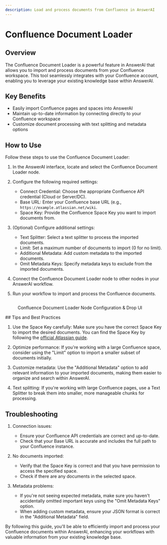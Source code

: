 ```yaml
---
description: Load and process documents from Confluence in AnswerAI
---
```


# Confluence Document Loader

## Overview

The Confluence Document Loader is a powerful feature in AnswerAI that allows you to import and process documents from your Confluence workspace. This tool seamlessly integrates with your Confluence account, enabling you to leverage your existing knowledge base within AnswerAI.

## Key Benefits

-   Easily import Confluence pages and spaces into AnswerAI
-   Maintain up-to-date information by connecting directly to your Confluence workspace
-   Customize document processing with text splitting and metadata options

## How to Use

Follow these steps to use the Confluence Document Loader:

1. In the AnswerAI interface, locate and select the Confluence Document Loader node.

2. Configure the following required settings:

    - Connect Credential: Choose the appropriate Confluence API credential (Cloud or Server/DC).
    - Base URL: Enter your Confluence base URL (e.g., `https://example.atlassian.net/wiki`.
    - Space Key: Provide the Confluence Space Key you want to import documents from.

3. (Optional) Configure additional settings:

    - Text Splitter: Select a text splitter to process the imported documents.
    - Limit: Set a maximum number of documents to import (0 for no limit).
    - Additional Metadata: Add custom metadata to the imported documents.
    - Omit Metadata Keys: Specify metadata keys to exclude from the imported documents.

4. Connect the Confluence Document Loader node to other nodes in your AnswerAI workflow.

5. Run your workflow to import and process the Confluence documents.

<!-- TODO: Add a screenshot of the Confluence Document Loader node configuration panel -->
<figure><img src="/.gitbook/assets/screenshots/confluence.png" alt="" /><figcaption><p> Confluence Document Loader Node Configuration &#x26; Drop UI</p></figcaption></figure>
## Tips and Best Practices

1. Use the Space Key carefully: Make sure you have the correct Space Key to import the desired documents. You can find the Space Key by following the [official Atlassian guide](https://community.atlassian.com/t5/Confluence-questions/How-to-find-the-key-for-a-space/qaq-p/864760).

2. Optimize performance: If you're working with a large Confluence space, consider using the "Limit" option to import a smaller subset of documents initially.

3. Customize metadata: Use the "Additional Metadata" option to add relevant information to your imported documents, making them easier to organize and search within AnswerAI.

4. Text splitting: If you're working with large Confluence pages, use a Text Splitter to break them into smaller, more manageable chunks for processing.

## Troubleshooting

1. Connection issues:

    - Ensure your Confluence API credentials are correct and up-to-date.
    - Check that your Base URL is accurate and includes the full path to your Confluence instance.

2. No documents imported:

    - Verify that the Space Key is correct and that you have permission to access the specified space.
    - Check if there are any documents in the selected space.

3. Metadata problems:
    - If you're not seeing expected metadata, make sure you haven't accidentally omitted important keys using the "Omit Metadata Keys" option.
    - When adding custom metadata, ensure your JSON format is correct in the "Additional Metadata" field.

By following this guide, you'll be able to efficiently import and process your Confluence documents within AnswerAI, enhancing your workflows with valuable information from your existing knowledge base.
